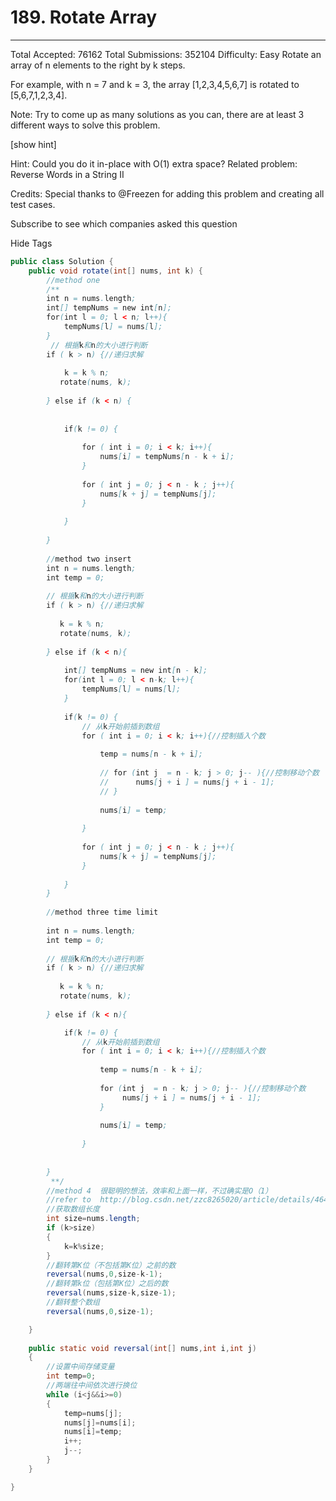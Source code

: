 ﻿# 189. Rotate Array

---

Total Accepted: 76162 Total Submissions: 352104 Difficulty: Easy
Rotate an array of n elements to the right by k steps.

For example, with n = 7 and k = 3, the array [1,2,3,4,5,6,7] is rotated to [5,6,7,1,2,3,4].

Note:
Try to come up as many solutions as you can, there are at least 3 different ways to solve this problem.

[show hint]

Hint:
Could you do it in-place with O(1) extra space?
Related problem: Reverse Words in a String II

Credits:
Special thanks to @Freezen for adding this problem and creating all test cases.

Subscribe to see which companies asked this question

Hide Tags



```java
public class Solution {
    public void rotate(int[] nums, int k) {
        //method one
        /**
        int n = nums.length;
        int[] tempNums = new int[n];
        for(int l = 0; l < n; l++){
            tempNums[l] = nums[l];
        }
         // 根据k和n的大小进行判断
        if ( k > n) {//递归求解
            
            k = k % n;
           rotate(nums, k);
            
        } else if (k < n) {
        
            
            if(k != 0) {
    
                for ( int i = 0; i < k; i++){
                    nums[i] = tempNums[n - k + i];
                }
                
                for ( int j = 0; j < n - k ; j++){
                    nums[k + j] = tempNums[j];
                }
                
            }
       
        }
        
        //method two insert
        int n = nums.length;
        int temp = 0;
       
        // 根据k和n的大小进行判断
        if ( k > n) {//递归求解
            
           k = k % n;
           rotate(nums, k);
            
        } else if (k < n){
            
            int[] tempNums = new int[n - k];
            for(int l = 0; l < n-k; l++){
                tempNums[l] = nums[l];
            }
            
            if(k != 0) {
                // 从k开始前插到数组
                for ( int i = 0; i < k; i++){//控制插入个数
                    
                    temp = nums[n - k + i];
                    
                    // for (int j  = n - k; j > 0; j-- ){//控制移动个数
                    //      nums[j + i ] = nums[j + i - 1];
                    // }
                    
                    nums[i] = temp;
                  
                }
                
                for ( int j = 0; j < n - k ; j++){
                    nums[k + j] = tempNums[j];
                }
                
            }
        }
        
        //method three time limit
        
        int n = nums.length;
        int temp = 0;
       
        // 根据k和n的大小进行判断
        if ( k > n) {//递归求解
            
           k = k % n;
           rotate(nums, k);
            
        } else if (k < n){

            if(k != 0) {
                // 从k开始前插到数组
                for ( int i = 0; i < k; i++){//控制插入个数
                    
                    temp = nums[n - k + i];
                    
                    for (int j  = n - k; j > 0; j-- ){//控制移动个数
                         nums[j + i ] = nums[j + i - 1];
                    }
                    
                    nums[i] = temp;
                  
                }
                
            
        }
         **/
        //method 4  很聪明的想法，效率和上面一样，不过确实是O（1） 
        //refer to  http://blog.csdn.net/zzc8265020/article/details/46458833
        //获取数组长度  
        int size=nums.length;  
        if (k>size)  
        {  
            k=k%size;  
        }  
        //翻转第K位（不包括第K位）之前的数  
        reversal(nums,0,size-k-1);  
        //翻转第k位（包括第K位）之后的数  
        reversal(nums,size-k,size-1);  
        //翻转整个数组  
        reversal(nums,0,size-1);

    }  
      
    public static void reversal(int[] nums,int i,int j)  
    {  
        //设置中间存储变量  
        int temp=0;  
        //两端往中间依次进行换位  
        while (i<j&&i>=0)  
        {  
            temp=nums[j];  
            nums[j]=nums[i];  
            nums[i]=temp;  
            i++;  
            j--;  
        }  
    }  

}
```





